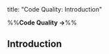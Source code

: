 <frontmatter>
title: "Code Quality: Introduction"
</frontmatter>

<link rel="stylesheet" href="{{baseUrl}}/css/textbook.css">

<div class="website-content">

%%**Code Quality →**%%

## Introduction

<div id="main">

<include src="basic/embed.md" />

</div>

</div>
